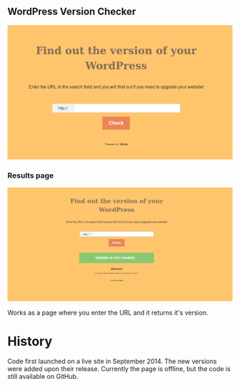 ## WordPress Version Checker
![](img/WP-version.png)

### Results page
![](img/result.png)

Works as a page where you enter the URL and it returns it's version.

# History
Code first launched on a live site in September 2014. The new versions were added upon their release. Currently the page is offline, but the code is still available on GitHub.